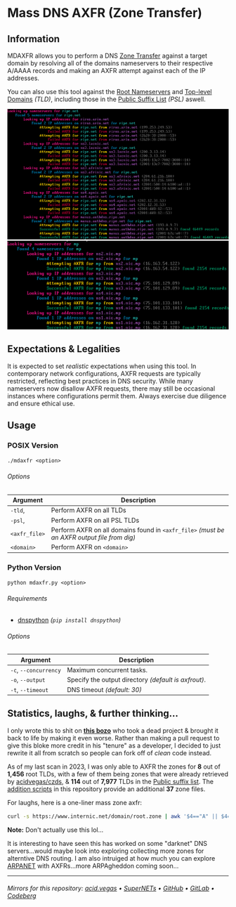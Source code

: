 # Mass DNS AXFR (Zone Transfer)

## Information
MDAXFR allows you to perform a DNS [Zone Transfer](https://en.wikipedia.org/wiki/DNS_zone_transfer) against a target domain by resolving all of the domains nameservers to their respective A/AAAA records and making an AXFR attempt against each of the IP addresses.

You can also use this tool against the [Root Nameservers](https://en.wikipedia.org/wiki/Root_name_server) and [Top-level Domains](https://en.wikipedia.org/wiki/Top-level_domain) *(TLD)*, including those in the [Public Suffix List](https://en.wikipedia.org/wiki/Public_Suffix_List) *(PSL)* aswell.

![](.screens/preview_ripe.png)
![](.screens/preview_root.png)

## Expectations & Legalities
It is expected to set *realistic* expectations when using this tool. In contemporary network configurations, AXFR requests are typically restricted, reflecting best practices in DNS security. While many nameservers now disallow AXFR requests, there may still be occasional instances where configurations permit them. Always exercise due diligence and ensure ethical use.

## Usage
### POSIX Version

```shell
./mdaxfr <option>
```

###### Options
| Argument      | Description                                                                                 |
| ------------- | ------------------------------------------------------------------------------------------- |
| `-tld`,       | Perform AXFR on all TLDs                                                                    |
| `-psl`,       | Perform AXFR on all PSL TLDs                                                                |
| `<axfr_file>` | Perform AXFR on all domains found in `<axfr_file>` *(must be an AXFR output file from dig)* |
| `<domain>`    | Perform AXFR on `<domain>`                                                                  |

### Python Version
```shell
python mdaxfr.py <option>
```

###### Requirements
- [dnspython](https://pypi.org/project/dnspython/) *(`pip install dnspython`)*

###### Options
| Argument              | Description                                          |
| --------------------- | ---------------------------------------------------- |
| `-c`, `--concurrency` | Maximum concurrent tasks.                            |
| `-o`, `--output`      | Specify the output directory *(default is axfrout)*. |
| `-t`, `--timeout`     | DNS timeout *(default: 30)*                          |

## Statistics, laughs, & further thinking...
I only wrote this to shit on **[this bozo](https://github.com/flotwig/TLDR-2/)** who took a dead project & brought it back to life by making it even worse. Rather than making a pull request to give this bloke more credit in his "tenure" as a developer, I decided to just rewrite it all from scratch so people can fork off of *clean* code instead.

As of my last scan in 2023, I was only able to AXFR the zones for **8** out of **1,456** root TLDs, with a few of them being zones that were already retrieved by [acidvegas/czds](https://github.com/acidvegas/czds/), & **114** out of **7,977** TLDs in the [Public suffix list](https://publicsuffix.org/). The [addition scripts](./extras/) in this repository provide an additional **37** zone files.

For laughs, here is a one-liner mass zone axfr:
```bash
curl -s https://www.internic.net/domain/root.zone | awk '$4=="A" || $4=="AAAA" {print substr($1, 3) " " $5}' | sed 's/\.$//' | xargs -n2 sh -c 'dig AXFR "$0" "@$1"'
```
**Note:** Don't actually use this lol...

It is interesting to have seen this has worked on some "darknet" DNS servers...would maybe look into exploring collecting more zones for alterntive DNS routing. I am also intruiged at how much you can explore [ARPANET](https://en.wikipedia.org/wiki/ARPANET) with AXFRs...more ARPAgheddon coming soon...

___

###### Mirrors for this repository: [acid.vegas](https://git.acid.vegas/mdaxfr) • [SuperNETs](https://git.supernets.org/acidvegas/mdaxfr) • [GitHub](https://github.com/acidvegas/mdaxfr) • [GitLab](https://gitlab.com/acidvegas/mdaxfr) • [Codeberg](https://codeberg.org/acidvegas/mdaxfr)